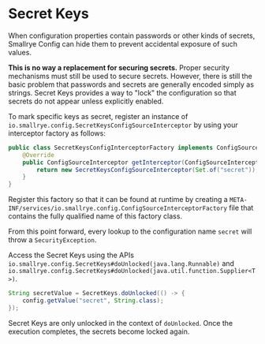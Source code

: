 # Secret Keys

When configuration properties contain passwords or other kinds of secrets, Smallrye Config can hide them to prevent 
accidental exposure of such values.

**This is no way a replacement for securing secrets.** Proper security mechanisms must still be used to secure 
secrets. However, there is still the basic problem that passwords and secrets are generally encoded simply as strings. 
Secret Keys provides a way to "lock" the configuration so that secrets do not appear unless explicitly enabled.

To mark specific keys as secret, register an instance of `io.smallrye.config.SecretKeysConfigSourceInterceptor` by using your interceptor factory as follows:

```java
public class SecretKeysConfigInterceptorFactory implements ConfigSourceInterceptorFactory {
    @Override
    public ConfigSourceInterceptor getInterceptor(ConfigSourceInterceptorContext context) {
        return new SecretKeysConfigSourceInterceptor(Set.of("secret"));
    }
}
```

Register this factory so that it can be found at runtime by creating a `META-INF/services/io.smallrye.config.ConfigSourceInterceptorFactory` file that contains the fully qualified name of this factory class.

From this point forward, every lookup to the configuration name `secret` will throw a `SecurityException`.

Access the Secret Keys using the APIs `io.smallrye.config.SecretKeys#doUnlocked(java.lang.Runnable)` 
and `io.smallrye.config.SecretKeys#doUnlocked(java.util.function.Supplier<T>)`.

```java
String secretValue = SecretKeys.doUnlocked(() -> {
    config.getValue("secret", String.class);
});
```

Secret Keys are only unlocked in the context of `doUnlocked`. Once the execution completes, the secrets become locked 
again.
